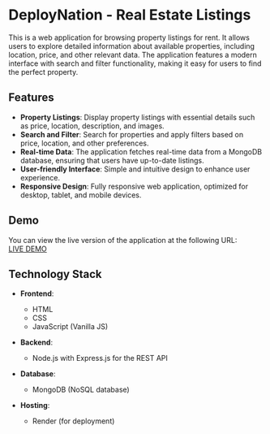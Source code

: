 # DeployNation - Real Estate Listings

This is a web application for browsing property listings for rent. It allows users to explore detailed information about available properties, including location, price, and other relevant data. The application features a modern interface with search and filter functionality, making it easy for users to find the perfect property.

## Features

- **Property Listings**: Display property listings with essential details such as price, location, description, and images.
- **Search and Filter**: Search for properties and apply filters based on price, location, and other preferences.
- **Real-time Data**: The application fetches real-time data from a MongoDB database, ensuring that users have up-to-date listings.
- **User-friendly Interface**: Simple and intuitive design to enhance user experience.
- **Responsive Design**: Fully responsive web application, optimized for desktop, tablet, and mobile devices.

## Demo

You can view the live version of the application at the following URL:  
[LIVE DEMO](https://rentflow.onrender.com/listings)

## Technology Stack

- **Frontend**:  
  - HTML
  - CSS
  - JavaScript (Vanilla JS)

- **Backend**:  
  - Node.js with Express.js for the REST API

- **Database**:  
  - MongoDB (NoSQL database)

- **Hosting**:  
  - Render (for deployment)


   
